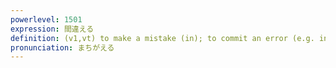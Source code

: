 ```yaml
---
powerlevel: 1501
expression: 間違える
definition: (v1,vt) to make a mistake (in); to commit an error (e.g. in calculation); to confuse; to mistake something for something else; (P)
pronunciation: まちがえる
---
```

